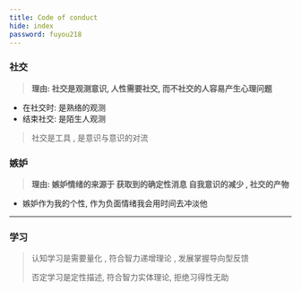 ```yaml
---
title: Code of conduct
hide: index
password: fuyou218
---
```


### 社交

> **理由: 社交是观测意识, 人性需要社交, 而不社交的人容易产生心理问题**

- 在社交时: 是熟络的观测
- 结束社交: 是陌生人观测

> 社交是工具 , 是意识与意识的对流 

### 嫉妒

> **理由: 嫉妒情绪的来源于 获取到的确定性消息 自我意识的减少 , 社交的产物**

- 嫉妒作为我的个性, 作为负面情绪我会用时间去冲淡他

---

### 学习

> 认知学习是需要量化 , 符合智力递增理论 , 发展掌握导向型反馈
>
> 否定学习是定性描述, 符合智力实体理论, 拒绝习得性无助
